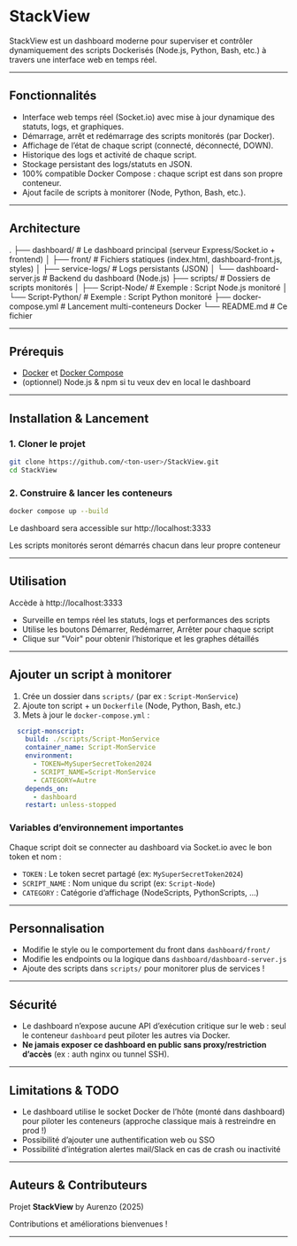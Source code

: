 
# StackView

StackView est un dashboard moderne pour superviser et contrôler dynamiquement des scripts Dockerisés (Node.js, Python, Bash, etc.) à travers une interface web en temps réel.

---

## Fonctionnalités

- Interface web temps réel (Socket.io) avec mise à jour dynamique des statuts, logs, et graphiques.
- Démarrage, arrêt et redémarrage des scripts monitorés (par Docker).
- Affichage de l’état de chaque script (connecté, déconnecté, DOWN).
- Historique des logs et activité de chaque script.
- Stockage persistant des logs/statuts en JSON.
- 100% compatible Docker Compose : chaque script est dans son propre conteneur.
- Ajout facile de scripts à monitorer (Node, Python, Bash, etc.).

---

## Architecture

.
├── dashboard/ # Le dashboard principal (serveur Express/Socket.io + frontend)
│ ├── front/ # Fichiers statiques (index.html, dashboard-front.js, styles)
│ ├── service-logs/ # Logs persistants (JSON)
│ └── dashboard-server.js # Backend du dashboard (Node.js)
├── scripts/ # Dossiers de scripts monitorés
│ ├── Script-Node/ # Exemple : Script Node.js monitoré
│ └── Script-Python/ # Exemple : Script Python monitoré
├── docker-compose.yml # Lancement multi-conteneurs Docker
└── README.md # Ce fichier

---

## Prérequis

- [Docker](https://docs.docker.com/get-docker/) et [Docker Compose](https://docs.docker.com/compose/install/)
- (optionnel) Node.js & npm si tu veux dev en local le dashboard

---

## Installation & Lancement

### 1. Cloner le projet

```bash
git clone https://github.com/<ton-user>/StackView.git
cd StackView
```

### 2. Construire & lancer les conteneurs

```bash
docker compose up --build
```

Le dashboard sera accessible sur http://localhost:3333

Les scripts monitorés seront démarrés chacun dans leur propre conteneur

---

## Utilisation

Accède à http://localhost:3333

- Surveille en temps réel les statuts, logs et performances des scripts
- Utilise les boutons Démarrer, Redémarrer, Arrêter pour chaque script
- Clique sur "Voir" pour obtenir l’historique et les graphes détaillés

---

## Ajouter un script à monitorer

1. Crée un dossier dans `scripts/` (par ex : `Script-MonService`)
2. Ajoute ton script + un `Dockerfile` (Node, Python, Bash, etc.)
3. Mets à jour le `docker-compose.yml` :

```yaml
  script-monscript:
    build: ./scripts/Script-MonService
    container_name: Script-MonService
    environment:
      - TOKEN=MySuperSecretToken2024
      - SCRIPT_NAME=Script-MonService
      - CATEGORY=Autre
    depends_on:
      - dashboard
    restart: unless-stopped
```

### Variables d’environnement importantes

Chaque script doit se connecter au dashboard via Socket.io avec le bon token et nom :

- `TOKEN` : Le token secret partagé (ex: `MySuperSecretToken2024`)
- `SCRIPT_NAME` : Nom unique du script (ex: `Script-Node`)
- `CATEGORY` : Catégorie d’affichage (NodeScripts, PythonScripts, ...)

---

## Personnalisation

- Modifie le style ou le comportement du front dans `dashboard/front/`
- Modifie les endpoints ou la logique dans `dashboard/dashboard-server.js`
- Ajoute des scripts dans `scripts/` pour monitorer plus de services !

---

## Sécurité

- Le dashboard n’expose aucune API d’exécution critique sur le web : seul le conteneur `dashboard` peut piloter les autres via Docker.
- **Ne jamais exposer ce dashboard en public sans proxy/restriction d’accès** (ex : auth nginx ou tunnel SSH).

---

## Limitations & TODO

- Le dashboard utilise le socket Docker de l’hôte (monté dans dashboard) pour piloter les conteneurs (approche classique mais à restreindre en prod !)
- Possibilité d’ajouter une authentification web ou SSO
- Possibilité d’intégration alertes mail/Slack en cas de crash ou inactivité

---

## Auteurs & Contributeurs

Projet **StackView** by Aurenzo (2025)

Contributions et améliorations bienvenues !

---

